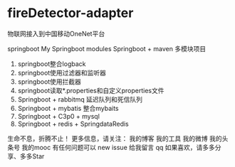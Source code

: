 # fireDetector-adapter
物联网接入到中国移动OneNet平台



springboot
My Springboot modules
Springboot + maven 多模块项目
 1. springboot整合logback
 2. springboot使用过滤器和监听器
 3. springboot使用拦截器
 4. springboot读取*.properties和自定义properties文件
 5. Springboot + rabbitmq 延迟队列和死信队列
 6. Springboot + mybatis 整合mybaits
 7. Springboot + C3p0 + mysql 
 8. Springboot + redis + SpringdataRedis 

生命不息，折腾不止！
更多信息，请关注：
我的博客
我的工具
我的微博
我的头条号
我的mooc
有任何问题可以
new issue
给我留言
qq
如果喜欢，请多多分享、多多Star





